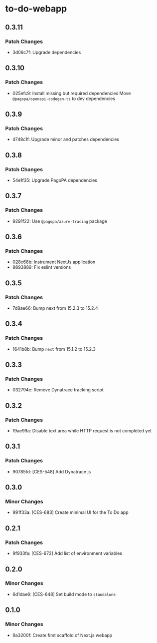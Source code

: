 # to-do-webapp

## 0.3.11

### Patch Changes

- 3d06c7f: Upgrade dependencies

## 0.3.10

### Patch Changes

- 025efc9: Install missing but required dependencies
  Move `@pagopa/openapi-codegen-ts` to dev dependencies

## 0.3.9

### Patch Changes

- d748c1f: Upgrade minor and patches dependencies

## 0.3.8

### Patch Changes

- 54e1f35: Upgrade PagoPA dependencies

## 0.3.7

### Patch Changes

- 9291f22: Use `@pagopa/azure-tracing` package

## 0.3.6

### Patch Changes

- 028c68b: Instrument NextJs application
- 9893889: Fix eslint versions

## 0.3.5

### Patch Changes

- 7d8ae66: Bump next from 15.2.3 to 15.2.4

## 0.3.4

### Patch Changes

- 1641b8b: Bump `next` from 15.1.2 to 15.2.3

## 0.3.3

### Patch Changes

- 032794e: Remove Dynatrace tracking script

## 0.3.2

### Patch Changes

- f9ae99a: Disable text area while HTTP request is not completed yet

## 0.3.1

### Patch Changes

- 90785fd: [CES-548] Add Dynatrace js

## 0.3.0

### Minor Changes

- 991f33a: [CES-683] Create minimal UI for the To Do app

## 0.2.1

### Patch Changes

- 9f933fa: [CES-672] Add list of environment variables

## 0.2.0

### Minor Changes

- 6d1dae6: [CES-648] Set build mode to `standalone`

## 0.1.0

### Minor Changes

- 9a3200f: Create first scaffold of Next.js webapp
